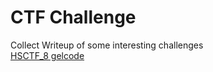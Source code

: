 # CTF Challenge
Collect Writeup of some interesting challenges     
[HSCTF_8 gelcode](https://github.com/mito753/CTF/tree/main/2021/HSCTF_8/Pwn_gelcode)
